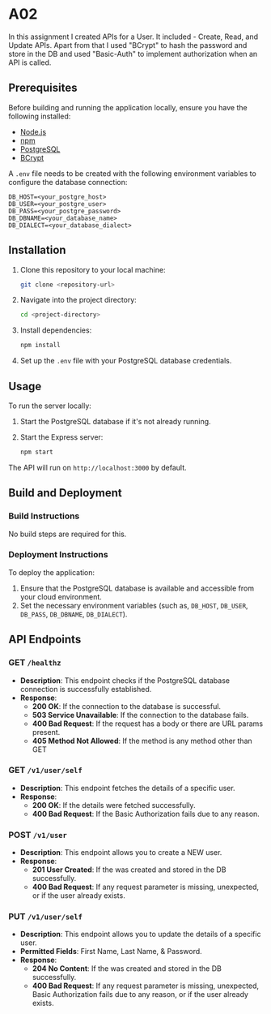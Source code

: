 # A02

In this assignment I created APIs for a User. It included - Create, Read, and Update APIs. Apart from that I used "BCrypt" to hash the password and store in the DB and used "Basic-Auth" to implement authorization when an API is called.

## Prerequisites

Before building and running the application locally, ensure you have the following installed:

- [Node.js](https://nodejs.org/en/download/)
- [npm](https://www.npmjs.com/get-npm)
- [PostgreSQL](https://www.postgresql.org/download/)
- [BCrypt](https://www.npmjs.com/package/bcrypt)

A `.env` file needs to be created with the following environment variables to configure the database connection:

```
DB_HOST=<your_postgre_host>
DB_USER=<your_postgre_user>
DB_PASS=<your_postgre_password>
DB_DBNAME=<your_database_name>
DB_DIALECT=<your_database_dialect>
```

## Installation

1. Clone this repository to your local machine:

    ```bash
    git clone <repository-url>
    ```

2. Navigate into the project directory:

    ```bash
    cd <project-directory>
    ```

3. Install dependencies:

    ```bash
    npm install
    ```

4. Set up the `.env` file with your PostgreSQL database credentials.

## Usage

To run the server locally:

1. Start the PostgreSQL database if it's not already running.

2. Start the Express server:

    ```bash
    npm start
    ```

The API will run on `http://localhost:3000` by default.

## Build and Deployment

### Build Instructions

No build steps are required for this.

### Deployment Instructions

To deploy the application:

1. Ensure that the PostgreSQL database is available and accessible from your cloud environment.
2. Set the necessary environment variables (such as, `DB_HOST`, `DB_USER`, `DB_PASS`, `DB_DBNAME`, `DB_DIALECT`).

## API Endpoints

### GET `/healthz`

- **Description**: This endpoint checks if the PostgreSQL database connection is successfully established.
- **Response**:
  - **200 OK**: If the connection to the database is successful.
  - **503 Service Unavailable**: If the connection to the database fails.
  - **400 Bad Request**: If the request has a body or there are URL params present.
  - **405 Method Not Allowed**: If the method is any method other than GET

### GET `/v1/user/self`

- **Description**: This endpoint fetches the details of a specific user.
- **Response**:
  - **200 OK**: If the details were fetched successfully.
  - **400 Bad Request**: If the Basic Authorization fails due to any reason.

### POST `/v1/user`

- **Description**: This endpoint allows you to create a NEW user.
- **Response**:
  - **201 User Created**: If the was created and stored in the DB successfully.
  - **400 Bad Request**: If any request parameter is missing, unexpected, or if the user already exists.

### PUT `/v1/user/self`

- **Description**: This endpoint allows you to update the details of a specific user.
- **Permitted Fields**: First Name, Last Name, & Password.
- **Response**:
  - **204 No Content**: If the was created and stored in the DB successfully.
  - **400 Bad Request**: If any request parameter is missing, unexpected, Basic Authorization fails due to any reason, or if the user already exists.